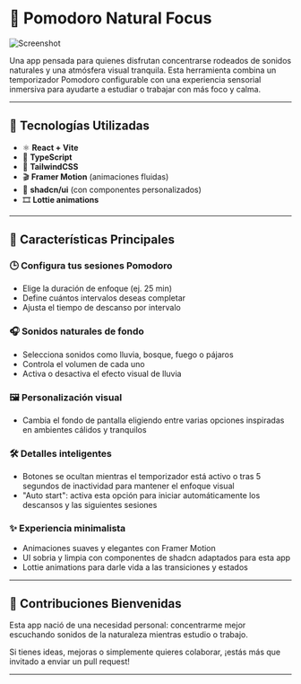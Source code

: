 # 🌿 Pomodoro Natural Focus
![Screenshot](https://focus-pomodoro.vercel.app/og.jpg)

Una app pensada para quienes disfrutan concentrarse rodeados de sonidos naturales y una atmósfera visual tranquila. Esta herramienta combina un temporizador Pomodoro configurable con una experiencia sensorial inmersiva para ayudarte a estudiar o trabajar con más foco y calma.

---

## 🚀 Tecnologías Utilizadas

* ⚛️ **React + Vite**
* 🧠 **TypeScript**
* 💨 **TailwindCSS**
* 🎬 **Framer Motion** (animaciones fluidas)
* 🧱 **shadcn/ui** (con componentes personalizados)
* 🎞️ **Lottie animations**

---

## 🎯 Características Principales

### 🕒 Configura tus sesiones Pomodoro

* Elige la duración de enfoque (ej. 25 min)
* Define cuántos intervalos deseas completar
* Ajusta el tiempo de descanso por intervalo

### 🎧 Sonidos naturales de fondo

* Selecciona sonidos como lluvia, bosque, fuego o pájaros
* Controla el volumen de cada uno
* Activa o desactiva el efecto visual de lluvia

### 🖼️ Personalización visual

* Cambia el fondo de pantalla eligiendo entre varias opciones inspiradas en ambientes cálidos y tranquilos

### 🛠️ Detalles inteligentes

* Botones se ocultan mientras el temporizador está activo o tras 5 segundos de inactividad para mantener el enfoque visual
* "Auto start": activa esta opción para iniciar automáticamente los descansos y las siguientes sesiones

### ✨ Experiencia minimalista

* Animaciones suaves y elegantes con Framer Motion
* UI sobria y limpia con componentes de shadcn adaptados para esta app
* Lottie animations para darle vida a las transiciones y estados

---

## 🤝 Contribuciones Bienvenidas

Esta app nació de una necesidad personal: concentrarme mejor escuchando sonidos de la naturaleza mientras estudio o trabajo.

Si tienes ideas, mejoras o simplemente quieres colaborar, ¡estás más que invitado a enviar un pull request!

---
